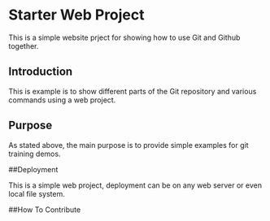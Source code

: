 # Starter Web Project

This is a simple website prject for showing how to use Git and Github together.

## Introduction

This  is example is to show different parts of the Git repository and various commands using a web project. 

## Purpose

As stated above, the main purpose is to provide simple examples for git training demos.

##Deployment

This is a simple web project, deployment can be on any web server or even local file system.

##How To Contribute
